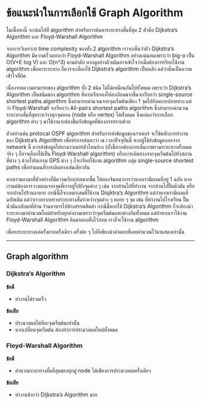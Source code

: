 # ข้อแนะนำในการเลือกใช้ Graph Algorithm

ในเนื้อหานี้ จะเน้นไปที่ algorithm สำหรับการค้นหาระยะทางสั้นที่สุด 2 ตัวคือ Dijkstra’s Algorithm และ Floyd-Warshall Algorithm

จากการวิเคราะห์ time complexity ของทั้ง 2 algorithm เราจะเห็นว่าตัว Dijkstra’s Algorithm มีความเร็วมากกว่า Floyd-Warshall Algorithm อย่างแน่นอนเพราะว่า big-o เป็น O(V+E log V) และ O(n^3) ตามลำดับ หากดูอย่างผิวเผินอาจเข้าใจว่าเมื่อต้องการเรียกใช้งาน algorithm เพื่อหาระยะทาง ก็ควรจะเลือกใช้ Dijkstra’s algorithm เป็นหลัก แต่ว่านั่นเป็นความเข้าใจที่ผิด

เนื่องจากความสามารถของ algorithm ทั้ง 2 ชนิด ไม่ได้เหมือนกันไปทั้งหมด เพราะว่า Dijkstra’s Algorithm เป็นชนิดของ algorithm ที่หากเรียกลงไปละเอียดมากขึ้นจะเรียกว่า single-source shortest paths algorithm ซึ่งสามารถคำนวณจากจุดเริ่มต้นเพียง 1 จุดไปยังหลายปลายทาง แต่ว่า Floyd-Warshall จะเรียกว่า All-pairs shortest paths algorithm ซึ่งสามารถคำนวณระยะทางสั้นที่สุดระหว่างทุกจุดยอด (node หรือ vertex) ได้ทั้งหมด ซึ่งแสดงว่าการเลือก algorithm ต่าง ๆ มาใช้งานจะต้องขึ้นกับข้อมูลที่ต้องการทราบด้วย

ตัวอย่างเช่น protocal OSPF algorithm สำหรับการส่งข้อมูลของเราเตอร์ จะใช้หลักการทำงานของ Dijkstra’s Algorithm เพื่อทำการค้นหาว่า ณ เวลาปัจจุบันนี้ หากผู้ใช้ส่งข้อมูลออกจาก network นี้ ควรส่งข้อมูลไปทางเราเตอร์ตัวไหนบ้าง (ทั้งนี้หากต้องการเห็นภาพรวมระยะทางทั้งหมดจริง ๆ ก็อาจเลือกใช้เป็น Floyd-Warshall algorithm) หรือการเดินทางจากจุดเริ่มต้นไปยังสถานที่ต่าง ๆ ด้วยโปรแกรม GPS ต่าง ๆ ก็จะเรียกใช้งาน algorithm กลุ่ม single-source shortest paths เพื่อทำแผนที่การเดินทางเช่นเดียวกัน

หากเรามองมาที่ตัวอย่างที่มีความเรียบง่ายมากขึ้น ให้ลองจินตนาการว่าหากเรามีแผนที่อยู่ 1 ฉบับ หากเราแค่ต้องการวางแผนจากจุดที่เราอยู่ไปยังจุดต่าง ๆ เช่น จากบ้านไปที่ทำงาน จากบ้านไปปั๊มน้ำมัน หรือจากบ้านไปร้านอาหาร กรณีนี้ก็จะเหมาะสมที่ใช้งาน Disjktra’s Algorithm แต่ว่าหากเรามีแผนที่ฉบับเดิม แต่ว่าเราอยากทราบระยะทางสั้นระหว่างจุดต่าง ๆ หลาย ๆ จุด เช่น ที่ทำงานไปโรงเรียน ปั๊มน้ำมันกลับมาที่บ้าน ร้านอาหารไปห้างสรรพสินค้า กรณีนี้หากใช้ Dijkstra’s Algorithm ก็จะต้องนำระยะทางมาคำนวณใหม่สำหรับทุกคำถามเพราะว่าจุดเริ่มต้นแตกต่างกันทั้งหมด แต่ถ้าหากเราใช้งาน Floyd-Warshall Algorithm คิดคำตอบทิ้งไว้ก่อน เราก็จะใช้งาน algorithm 

เพื่อหาระยะทางแค่ครั้งแรกครั้งเดียว ครั้งต่อ ๆ ไปก็เพียงนำคำตอบที่เคยคำนวณไว้มาแสดงเท่านั้น

---

## Graph algorithm

### Dijkstra’s Algorithm

**ข้อดี**
- ทำงานได้รวดเร็ว

**ข้อเสีย**
- ประมวลผลได้ทีละจุดเริ่มต้นเท่านั้น
- หากเปลี่ยนจุดเริ่มต้น ต้องทำการประมวลผลใหม่ทั้งหมด

### Floyd-Warshall Algorithm

**ข้อดี**
- คำนวณระยะทางสั้นที่สุดของทุกคู่ node ได้เพียงการประมวลผลครั้งเดียว

**ข้อเสีย**
- ทำงานช้ากว่า Dijkstra’s Algorithm มาก
